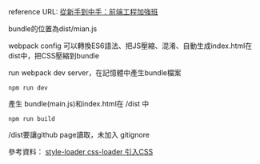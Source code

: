reference URL: [從新手到中手：前端工程加強班](https://github.com/aszx87410/frontend-intermediate-course)

bundle的位置為dist/mian.js

webpack config 可以轉換ES6語法、把JS壓縮、混淆、自動生成index.html在dist中，把CSS壓縮到bundle

run webpack dev server，在記憶體中產生bundle檔案
```
npm run dev
```

產生 bundle(main.js)和index.html在 /dist 中
```
npm run build
```

/dist要讓github page讀取，未加入 gitignore

參考資料：
[style-loader  css-loader 引入CSS](https://5xruby.tw/ja/posts/webpack-05)
